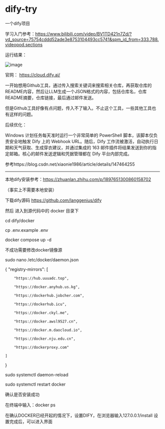 # dify-try
一个dify项目

学习入门参考：https://www.bilibili.com/video/BV1TD421n7Zd/?vd_source=75754cddd52ade3e8753104493cc5741&spm_id_from=333.788.videopod.sections

运行结果：

![image](https://github.com/user-attachments/assets/4164c654-002e-47a9-9955-139d56c1eed8)

官网：
https://cloud.dify.ai/

一开始想用Github工具，通过传入搜索关键词来搜索相关仓库，再获取仓库的README内容，然后让LLM生成一个JSON格式的内容，包括仓库名，仓库README摘要，仓库链接，最后通过邮件发送。

但是Github工具好像有点问题，传入不了输入。不止这个工具，一些其他工具也有这样的问题。

后续优化：

Windows 计划任务每天准时运行一个非常简单的 PowerShell 脚本，该脚本仅负责安全地触发 Dify 上的 Webhook URL。随后，Dify 工作流被激活，自动执行日期和天气获取、生成穿衣建议，并通过集成的 163 邮件插件将结果发送到你的指定邮箱。核心的邮件发送逻辑和凭据管理都在 Dify 平台内部完成。

参考https://blog.csdn.net/xiaonie1986/article/details/147464255

----------------------------------------------------------------------

本地dify安装参考：https://zhuanlan.zhihu.com/p/1897651300860158702

（事实上不需要本地安装）

下载dify源码 https://github.com/langgenius/dify

然后 进入到源代码中的 docker 目录下

cd dify/docker

cp .env.example .env

docker compose up -d

不成功需要修改docker镜像源

sudo nano /etc/docker/daemon.json

{
    "registry-mirrors": [
    
        "https://hub.uuuadc.top",
        
        "https://docker.anyhub.us.kg",
        
        "https://dockerhub.jobcher.com",
        
        "https://dockerhub.icu",
        
        "https://docker.ckyl.me",
        
        "https://docker.awsl9527.cn",
        
        "https://docker.m.daocloud.io",
        
        "https://docker.nju.edu.cn",
        
        "https://dockerproxy.com"

    ]
    
}

sudo systemctl daemon-reload

sudo systemctl restart docker


确认是否安装成功

在终端中输入：docker ps

在确认DOCKER已经开起的情况下，设置DIFY，在浏览器输入127.0.0.1/install
设置完成后，可以进入界面

